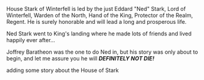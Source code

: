 House Stark of Winterfell is led by the just Eddard "Ned" Stark, Lord of
Winterfell, Warden of the North, Hand of the King, Protector of the Realm,
Regent.  He is surely honorable and will lead a long and prosperous life.

Ned Stark went to King's landing where he made lots of friends and lived
happily ever after... 

Joffrey Baratheon was the one to do Ned in, but his story was only about to
begin, and let me assure you he will ___DEFINITELY NOT DIE!___

adding some story about the House of Stark